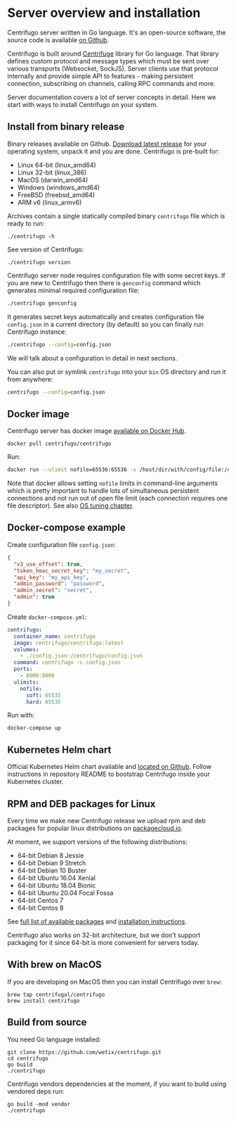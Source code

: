 # Server overview and installation

Centrifugo server written in Go language. It's an open-source software, the source code is available [on Github](https://github.com/wetix/centrifugo).

Centrifugo is built around [Centrifuge](https://github.com/centrifugal/centrifuge) library for Go language. That library defines custom protocol and message types which must be sent over various transports (Websocket, SockJS). Server clients use that protocol internally and provide simple API to features - making persistent connection, subscribing on channels, calling RPC commands and more.

Server documentation covers a lot of server concepts in detail. Here we start with ways to install Centrifugo on your system. 

## Install from binary release

Binary releases available on Github. [Download latest release](https://github.com/wetix/centrifugo/releases) for your operating system, unpack it and you are done. Centrifugo is pre-built for:

* Linux 64-bit (linux_amd64)
* Linux 32-bit (linux_386)
* MacOS (darwin_amd64)
* Windows (windows_amd64)
* FreeBSD (freebsd_amd64)
* ARM v6 (linux_armv6)

Archives contain a single statically compiled binary `centrifugo` file which is ready to run: 

```
./centrifugo -h
```

See version of Centrifugo:

```
./centrifugo version
```

Centrifugo server node requires configuration file with some secret keys. If you are new to Centrifugo then there is `genconfig` command which generates minimal required configuration file:

```bash
./centrifugo genconfig
```

It generates secret keys automatically and creates configuration file `config.json` in a current directory (by default) so you can finally run Centrifugo instance:

```bash
./centrifugo --config=config.json
```

We will talk about a configuration in detail in next sections.

You can also put or symlink `centrifugo` into your `bin` OS directory and run it from anywhere:

```bash
centrifugo --config=config.json
```

## Docker image

Centrifugo server has docker image [available on Docker Hub](https://hub.docker.com/r/centrifugo/centrifugo/).

```
docker pull centrifugo/centrifugo
```

Run:

```bash
docker run --ulimit nofile=65536:65536 -v /host/dir/with/config/file:/centrifugo -p 8000:8000 centrifugo/centrifugo centrifugo -c config.json
```

Note that docker allows setting `nofile` limits in command-line arguments which is pretty important to handle lots of simultaneous persistent connections and not run out of open file limit (each connection requires one file descriptor). See also [OS tuning chapter](../deploy/tuning.md).

## Docker-compose example

Create configuration file `config.json`:

```json
{
  "v3_use_offset": true,
  "token_hmac_secret_key": "my_secret",
  "api_key": "my_api_key",
  "admin_password": "password",
  "admin_secret": "secret",
  "admin": true
}
```

Create `docker-compose.yml`:

```yml
centrifugo:
  container_name: centrifugo
  image: centrifugo/centrifugo:latest
  volumes:
    - ./config.json:/centrifugo/config.json
  command: centrifugo -c config.json
  ports:
    - 8000:8000
  ulimits:
    nofile:
      soft: 65535
      hard: 65535
```

Run with:

```
docker-compose up
```

## Kubernetes Helm chart

Official Kubernetes Helm chart available and [located on Github](https://github.com/centrifugal/helm-charts). Follow instructions in repository README to bootstrap Centrifugo inside your Kubernetes cluster.

## RPM and DEB packages for Linux

Every time we make new Centrifugo release we upload rpm and deb packages for popular linux distributions on [packagecloud.io](https://packagecloud.io/FZambia/centrifugo).

At moment, we support versions of the following distributions:

* 64-bit Debian 8 Jessie
* 64-bit Debian 9 Stretch
* 64-bit Debian 10 Buster
* 64-bit Ubuntu 16.04 Xenial
* 64-bit Ubuntu 18.04 Bionic
* 64-bit Ubuntu 20.04 Focal Fossa
* 64-bit Centos 7
* 64-bit Centos 8

See [full list of available packages](https://packagecloud.io/FZambia/centrifugo) and [installation instructions](https://packagecloud.io/FZambia/centrifugo/install).

Centrifugo also works on 32-bit architecture, but we don't support packaging for it since 64-bit is more convenient for servers today.

## With brew on MacOS

If you are developing on MacOS then you can install Centrifugo over `brew`:

```
brew tap centrifugal/centrifugo
brew install centrifugo
```

## Build from source

You need Go language installed:

```
git clone https://github.com/wetix/centrifugo.git
cd centrifugo
go build
./centrifugo
```

Centrifugo vendors dependencies at the moment, if you want to build using vendored deps run:

```
go build -mod vendor
./centrifugo
```
